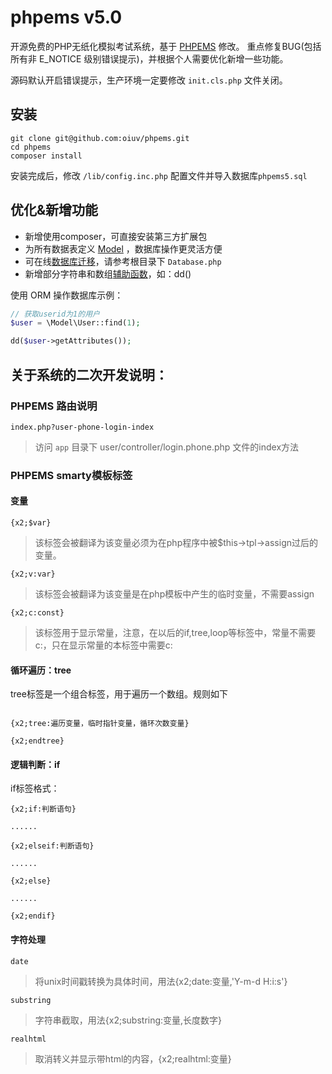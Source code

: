 # phpems v5.0
开源免费的PHP无纸化模拟考试系统，基于 [PHPEMS](http://www.phpems.net) 修改。
重点修复BUG(包括所有非 E_NOTICE 级别错误提示)，并根据个人需要优化新增一些功能。

源码默认开启错误提示，生产环境一定要修改 `init.cls.php` 文件关闭。

## 安装

    git clone git@github.com:oiuv/phpems.git
    cd phpems
    composer install
    
安装完成后，修改 `/lib/config.inc.php` 配置文件并导入数据库`phpems5.sql`


## 优化&新增功能

- 新增使用composer，可直接安装第三方扩展包
- 为所有数据表定义 [Model](https://laravel-china.org/docs/laravel/5.6/eloquent/1403) ，数据库操作更灵活方便
- 可在线[数据库迁移](https://laravel-china.org/docs/laravel/5.6/migrations/1400)，请参考根目录下 `Database.php`
- 新增部分字符串和数组[辅助函数](https://laravel-china.org/docs/laravel/5.6/helpers/1391)，如：dd()

使用 ORM 操作数据库示例：
````php
// 获取userid为1的用户
$user = \Model\User::find(1);

dd($user->getAttributes());
````


## 关于系统的二次开发说明：

### PHPEMS 路由说明

    index.php?user-phone-login-index
    
> 访问 `app` 目录下 user/controller/login.phone.php 文件的index方法

### PHPEMS smarty模板标签

#### 变量
    
    {x2;$var}

> 该标签会被翻译为<?php echo 变量; ?>该变量必须为在php程序中被$this->tpl->assign过后的变量。

    {x2;v:var}

> 该标签会被翻译为<?php echo $var; ?>该变量是在php模板中产生的临时变量，不需要assign

    {x2;c:const}

> 该标签用于显示常量，注意，在以后的if,tree,loop等标签中，常量不需要c:，只在显示常量的本标签中需要c:

#### 循环遍历：tree

tree标签是一个组合标签，用于遍历一个数组。规则如下
````

{x2;tree:遍历变量，临时指针变量，循环次数变量}

{x2;endtree}

````

#### 逻辑判断：if

if标签格式：
````
{x2;if:判断语句}

......

{x2;elseif:判断语句}

......

{x2;else}

......

{x2;endif}

````

#### 字符处理

    date

> 将unix时间戳转换为具体时间，用法{x2;date:变量,'Y-m-d H:i:s'}

    substring

> 字符串截取，用法{x2;substring:变量,长度数字}

    realhtml

> 取消转义并显示带html的内容，{x2;realhtml:变量}
